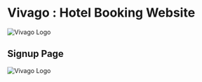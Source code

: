 # Vivago : Hotel Booking Website

![Vivago Logo](https://github.com/sgrmshrsm7/webprogramminglab/blob/master/sem3/Pract6/Images/Vivago.png)


## Signup Page
![Vivago Logo](https://github.com/sgrmshrsm7/webprogramminglab/blob/master/sem3/Pract6/Images/Vivago.png)
